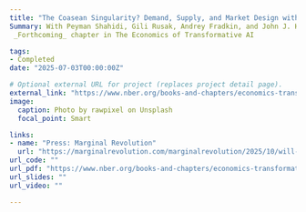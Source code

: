 ```yaml
---
title: "The Coasean Singularity? Demand, Supply, and Market Design with AI Agents"
Summary: With Peyman Shahidi, Gili Rusak, Andrey Fradkin, and John J. Horton. <br> 
 _Forthcoming_ chapter in The Economics of Transformative AI

tags:
- Completed
date: "2025-07-03T00:00:00Z"

# Optional external URL for project (replaces project detail page).
external_link: "https://www.nber.org/books-and-chapters/economics-transformative-ai/coasean-singularity-demand-supply-and-market-design-ai-agents"
image:
  caption: Photo by rawpixel on Unsplash
  focal_point: Smart

links:
- name: "Press: Marginal Revolution"
  url: "https://marginalrevolution.com/marginalrevolution/2025/10/will-there-be-a-coasean-singularity.html"
url_code: ""
url_pdf: "https://www.nber.org/books-and-chapters/economics-transformative-ai/coasean-singularity-demand-supply-and-market-design-ai-agents"
url_slides: ""
url_video: ""

---
```


